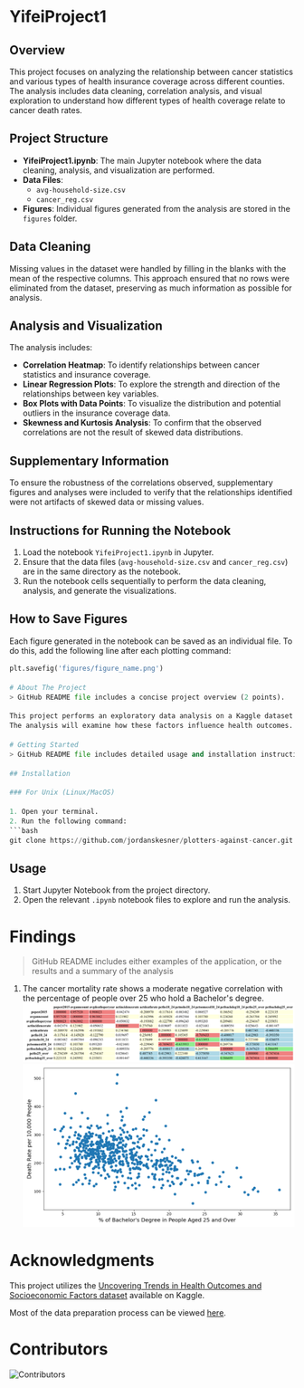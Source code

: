 # YifeiProject1

## Overview

This project focuses on analyzing the relationship between cancer statistics and various types of health insurance coverage across different counties. The analysis includes data cleaning, correlation analysis, and visual exploration to understand how different types of health coverage relate to cancer death rates.

## Project Structure

- **YifeiProject1.ipynb**: The main Jupyter notebook where the data cleaning, analysis, and visualization are performed.
- **Data Files**:
  - `avg-household-size.csv`
  - `cancer_reg.csv`
- **Figures**: Individual figures generated from the analysis are stored in the `figures` folder.

## Data Cleaning

Missing values in the dataset were handled by filling in the blanks with the mean of the respective columns. This approach ensured that no rows were eliminated from the dataset, preserving as much information as possible for analysis.

## Analysis and Visualization

The analysis includes:
- **Correlation Heatmap**: To identify relationships between cancer statistics and insurance coverage.
- **Linear Regression Plots**: To explore the strength and direction of the relationships between key variables.
- **Box Plots with Data Points**: To visualize the distribution and potential outliers in the insurance coverage data.
- **Skewness and Kurtosis Analysis**: To confirm that the observed correlations are not the result of skewed data distributions.

## Supplementary Information

To ensure the robustness of the correlations observed, supplementary figures and analyses were included to verify that the relationships identified were not artifacts of skewed data or missing values.

## Instructions for Running the Notebook

1. Load the notebook `YifeiProject1.ipynb` in Jupyter.
2. Ensure that the data files (`avg-household-size.csv` and `cancer_reg.csv`) are in the same directory as the notebook.
3. Run the notebook cells sequentially to perform the data cleaning, analysis, and generate the visualizations.

## How to Save Figures

Each figure generated in the notebook can be saved as an individual file. To do this, add the following line after each plotting command:

```python
plt.savefig('figures/figure_name.png')

# About The Project
> GitHub README file includes a concise project overview (2 points).

This project performs an exploratory data analysis on a Kaggle dataset that includeds an abundant set of socioeconomic and demographic factors.
The analysis will examine how these factors influence health outcomes.

# Getting Started
> GitHub README file includes detailed usage and installation instructions (2 points).

## Installation

### For Unix (Linux/MacOS)

1. Open your terminal.
2. Run the following command:
```bash
git clone https://github.com/jordanskesner/plotters-against-cancer.git
```

## Usage
1. Start Jupyter Notebook from the project directory.
2. Open the relevant `.ipynb` notebook files to explore and run the analysis.

# Findings
> GitHub README includes either examples of the application, or the results and a summary of the analysis

1. The cancer mortality rate shows a moderate negative correlation with the percentage of people over 25 who hold a Bachelor's degree.
![finding1](./results/tables/cancer_mortality_vs_bachelors_correlation_table.png)
![finding1](./results/figures/cancer_mortality_vs_bachelors_scatter.png)

# Acknowledgments

This project utilizes the [Uncovering Trends in Health Outcomes and Socioeconomic Factors dataset](https://www.kaggle.com/datasets/thedevastator/uncovering-trends-in-health-outcomes-and-socioec/data) available on Kaggle.

Most of the data preparation process can be viewed [here](https://data.world/nrippner/cancer-trials).

# Contributors

![Contributors](https://contrib.rocks/image?repo=jordanskesner/plotters-against-cancer)
